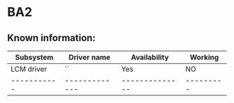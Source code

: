 # BA2

## Known information:
| Subsystem | Driver name | Availability | Working |
|-----------|-------------|--------------|---------|
| LCM driver | `` | Yes | NO |
|-----------|-------------|--------------|---------|

